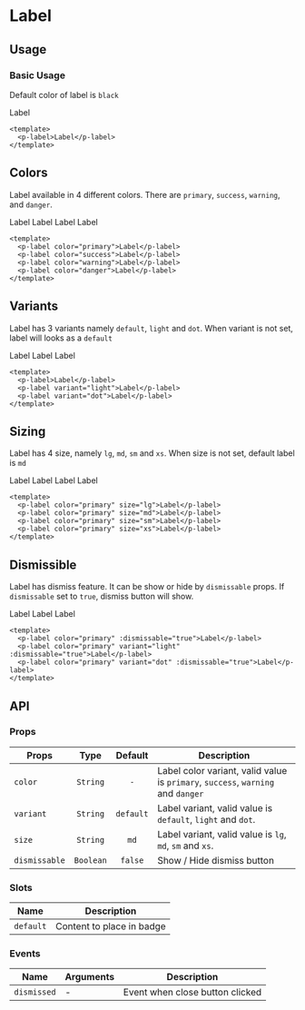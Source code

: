 <script setup>
  import pLabel from './Label.vue'
</script>

<style scoped lang="postcss">
  .preview {
    .label {
      @apply mr-4;

      &:last-child {
        @apply mr-0;
      }
    }
  }
</style>

# Label

## Usage

### Basic Usage
Default color of label is `black`

<preview>
  <p-label>Label</p-label>
</preview>

```vue
<template>
  <p-label>Label</p-label>
</template>
```

## Colors
Label available in 4 different colors. There are `primary`, `success`, `warning`, and `danger`.

<preview>
  <p-label color="primary">Label</p-label>
  <p-label color="success">Label</p-label>
  <p-label color="warning">Label</p-label>
  <p-label color="danger">Label</p-label>
</preview>

```vue
<template>
  <p-label color="primary">Label</p-label>
  <p-label color="success">Label</p-label>
  <p-label color="warning">Label</p-label>
  <p-label color="danger">Label</p-label>
</template>
```

## Variants
Label has 3 variants namely `default`, `light` and `dot`. When variant is not set, label will looks as a `default`

<preview>
  <p-label>Label</p-label>
  <p-label variant="light">Label</p-label>
  <p-label variant="dot">Label</p-label>
</preview>

```vue
<template>
  <p-label>Label</p-label>
  <p-label variant="light">Label</p-label>
  <p-label variant="dot">Label</p-label>
</template>
```

## Sizing
Label has 4 size, namely `lg`, `md`, `sm` and `xs`. When size is not set, default label is `md`

<preview>
  <p-label color="primary" size="lg">Label</p-label>
  <p-label color="primary" size="md">Label</p-label>
  <p-label color="primary" size="sm">Label</p-label>
  <p-label color="primary" size="xs">Label</p-label>
</preview>

```vue
<template>
  <p-label color="primary" size="lg">Label</p-label>
  <p-label color="primary" size="md">Label</p-label>
  <p-label color="primary" size="sm">Label</p-label>
  <p-label color="primary" size="xs">Label</p-label>
</template>
```

## Dismissible
Label has dismiss feature. It can be show or hide by `dismissable` props. If `dismissable` set to `true`, dismiss button will show.

<preview>
  <p-label color="primary" :dismissable="true">Label</p-label>
  <p-label color="primary" variant="light" :dismissable="true">Label</p-label>
  <p-label color="primary" variant="dot" :dismissable="true">Label</p-label>
</preview>

```vue
<template>
  <p-label color="primary" :dismissable="true">Label</p-label>
  <p-label color="primary" variant="light" :dismissable="true">Label</p-label>
  <p-label color="primary" variant="dot" :dismissable="true">Label</p-label>
</template>
```

## API

### Props

| Props         |   Type    |  Default  | Description                                                                                                |
|---------------|:---------:|:---------:|---------------------------------------------------------------------------------------------------------------------|
| `color`       | `String`  | `-` | Label color variant, valid value is `primary`, `success`, `warning` and `danger` |
| `variant`     | `String`  | `default` | Label variant, valid value is `default`, `light` and `dot`.                |
| `size`        | `String`  |   `md`    | Label variant, valid value is `lg`, `md`, `sm` and `xs`.                   |
| `dismissable` | `Boolean` |  `false`  | Show / Hide dismiss button                                                 |

### Slots

| Name      | Description               |
|-----------|---------------------------|
| `default` | Content to place in badge |

### Events

| Name        | Arguments | Description                     |
|-------------|-----------|---------------------------------|
| `dismissed` | -         | Event when close button clicked |
